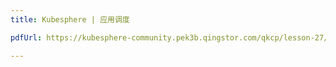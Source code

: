 ```yaml
---
title: Kubesphere | 应用调度

pdfUrl: https://kubesphere-community.pek3b.qingstor.com/qkcp/lesson-27/KSCE-2020-S0001-27-Schedule-applications-lab.pdf

---
```



